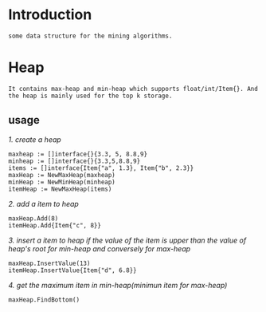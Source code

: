 # Introduction

    some data structure for the mining algorithms.
    
# Heap

    It contains max-heap and min-heap which supports float/int/Item{}. And the heap is mainly used for the top k storage. 
    
## usage

*1. create a heap* 
    
    maxheap := []interface{}{3.3, 5, 8.8,9}
    minheap := []interface{}{3.3,5,8.8,9}
    items := []interface{Item{"a", 1.3}, Item{"b", 2.3}}
    maxHeap := NewMaxHeap(maxheap)
    minHeap := NewMinHeap(minheap)
    itemHeap := NewMaxHeap(items)

*2. add a item to heap*

    maxHeap.Add(8)
    itemHeap.Add{Item{"c", 8}}

*3. insert a item to heap if the value of the item is upper than the value of heap's root for min-heap and conversely for max-heap*

    maxHeap.InsertValue(13)
    itemHeap.InsertValue{Item{"d", 6.8}}
    
*4. get the maximum item in min-heap(minimun item for max-heap)*

    maxHeap.FindBottom()
    
